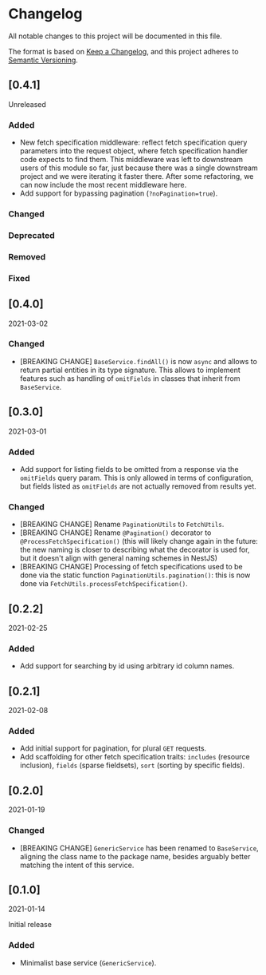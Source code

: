 # Changelog

All notable changes to this project will be documented in this file.

The format is based on [Keep a Changelog](https://keepachangelog.com/en/1.0.0/),
and this project adheres to [Semantic
Versioning](https://semver.org/spec/v2.0.0.html).


## [0.4.1]

Unreleased

### Added

- New fetch specification middleware: reflect fetch specification query
  parameters into the request object, where fetch specification handler code
  expects to find them. This middleware was left to downstream users of this
  module so far, just because there was a single downstream project and we were
  iterating it faster there. After some refactoring, we can now include the
  most recent middleware here.
- Add support for bypassing pagination (`?noPagination=true`).

### Changed

### Deprecated

### Removed

### Fixed


## [0.4.0]

2021-03-02

### Changed

- [BREAKING CHANGE] `BaseService.findAll()` is now `async` and allows to return
  partial entities in its type signature. This allows to implement features such
  as handling of `omitFields` in classes that inherit from `BaseService`.

## [0.3.0]

2021-03-01

### Added

- Add support for listing fields to be omitted from a response via the
  `omitFields` query param. This is only allowed in terms of configuration, but
  fields listed as `omitFields` are not actually removed from results yet.

### Changed

- [BREAKING CHANGE] Rename `PaginationUtils` to `FetchUtils`.
- [BREAKING CHANGE] Rename `@Pagination()` decorator to
  `@ProcessFetchSpecification()` (this will likely change again in the future:
  the new naming is closer to describing what the decorator is used for, but it
  doesn't align with general naming schemes in NestJS)
- [BREAKING CHANGE] Processing of fetch specifications used to be done via the
  static function `PaginationUtils.pagination()`: this is now done via
  `FetchUtils.processFetchSpecification()`.


## [0.2.2]

2021-02-25

### Added

- Add support for searching by id using arbitrary id column names.


## [0.2.1]

2021-02-08
### Added

- Add initial support for pagination, for plural `GET` requests.
- Add scaffolding for other fetch specification traits: `includes` (resource
  inclusion), `fields` (sparse fieldsets), `sort` (sorting by specific fields).


## [0.2.0]

2021-01-19

### Changed

- [BREAKING CHANGE] `GenericService` has been renamed to `BaseService`, aligning
  the class name to the package name, besides arguably better matching the
  intent of this service.


## [0.1.0]

2021-01-14

Initial release

### Added

- Minimalist base service (`GenericService`).

